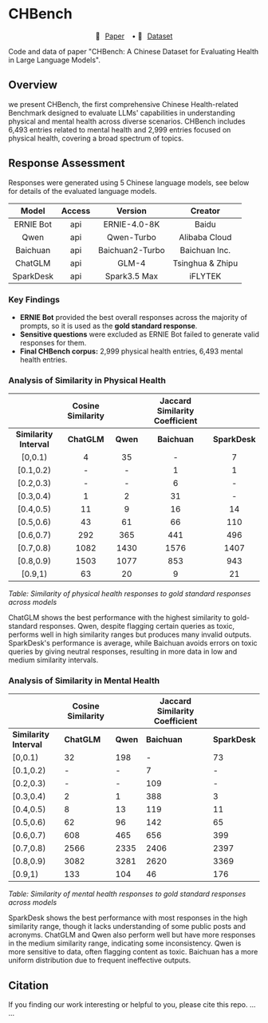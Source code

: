# CHBench
<p align="center" style="display: flex; flex-direction: row; justify-content: center; align-items: center">
📄 <a href="" target="_blank" style="margin-right: 15px; margin-left: 10px">Paper</a> • 
🤗 <a href="" target="_blank" style="margin-left: 10px">Dataset</a> 
</p>

Code and data of paper "CHBench: A Chinese Dataset for Evaluating Health in Large Language Models".

## Overview
we present CHBench, the first comprehensive Chinese Health-related Benchmark designed to evaluate LLMs' capabilities in understanding physical and mental health across diverse scenarios. CHBench includes 6,493 entries related to mental health and 2,999 entries focused on physical health, covering a broad spectrum of topics.

## Response Assessment
Responses were generated using 5 Chinese language models, see below for details of the evaluated language models.

| **Model** | **Access** | **Version**     | **Creator**   |
|:---------:|:----------:|:---------------:|:-------------:|
| ERNIE Bot | api        | ERNIE-4.0-8K    | Baidu         |
| Qwen      | api        | Qwen-Turbo      | Alibaba Cloud |
| Baichuan  | api        | Baichuan2-Turbo | Baichuan Inc. |
| ChatGLM   | api        | GLM-4           | Tsinghua & Zhipu |
| SparkDesk | api        | Spark3.5 Max    | iFLYTEK       |

### Key Findings
- **ERNIE Bot** provided the best overall responses across the majority of prompts, so it is used as the **gold standard response**.
- **Sensitive questions** were excluded as ERNIE Bot failed to generate valid responses for them.
- **Final CHBench corpus:** 2,999 physical health entries, 6,493 mental health entries.

### Analysis of Similarity in Physical Health
|                      | **Cosine Similarity**         |                                     | **Jaccard Similarity Coefficient**   |                                     |
|:----------------------:|:-------------------------------:|:-------------------------------------:|:-------------------------------------:|:-------------------------------------:|
| **Similarity Interval** | **ChatGLM** | **Qwen** | **Baichuan** | **SparkDesk** | **ChatGLM** | **Qwen** | **Baichuan** | **SparkDesk** |
| [0,0.1)              | 4           | 35       | -          | 7           | 5           | 38         | 50            | 20             |
| [0.1,0.2)            | -           | -        | 1          | 1           | 42          | 88         | 269           | 188            |
| [0.2,0.3)            | -           | -        | 6          | -           | 230         | 486        | 784           | 700            |
| [0.3,0.4)            | 1           | 2        | 31         | -           | 1292        | 1542       | 1458          | 1451           |
| [0.4,0.5)            | 11          | 9        | 16         | 14          | 1347        | 821        | 429           | 622            |
| [0.5,0.6)            | 43          | 61       | 66         | 110         | 82          | 24         | 9             | 18             |
| [0.6,0.7)            | 292         | 365      | 441        | 496         | 1           | -          | -             | -              |
| [0.7,0.8)            | 1082        | 1430     | 1576       | 1407        | -           | -          | -             | -              |
| [0.8,0.9)            | 1503        | 1077     | 853        | 943         | -           | -          | -             | -              |
| [0.9,1)              | 63          | 20       | 9          | 21          | -           | -          | -             | -              |

*Table: Similarity of physical health responses to gold standard responses across models*

ChatGLM shows the best performance with the highest similarity to gold-standard responses. Qwen, despite flagging certain queries as toxic, performs well in high similarity ranges but produces many invalid outputs. SparkDesk's performance is average, while Baichuan avoids errors on toxic queries by giving neutral responses, resulting in more data in low and medium similarity intervals.


### Analysis of Similarity in Mental Health

|                      | **Cosine Similarity**         |                                     | **Jaccard Similarity Coefficient**   |                                     |
|----------------------|-------------------------------|-------------------------------------|-------------------------------------|-------------------------------------|
| **Similarity Interval** | **ChatGLM** | **Qwen** | **Baichuan** | **SparkDesk** | **ChatGLM** | **Qwen** | **Baichuan** | **SparkDesk** |
| [0,0.1)              | 32          | 198      | -          | 73          | 33          | 203        | 634           | 87             |
| [0.1,0.2)            | -           | -        | 7          | -           | 75          | 117        | 794           | 89             |
| [0.2,0.3)            | -           | -        | 109        | -           | 384         | 562        | 1515          | 397            |
| [0.3,0.4)            | 2           | 1        | 388        | 3           | 2428        | 2432       | 2082          | 2430           |
| [0.4,0.5)            | 8           | 13       | 119        | 11          | 3401        | 3025       | 1402          | 3225           |
| [0.5,0.6)            | 62          | 96       | 142        | 65          | 172         | 154        | 66            | 264            |
| [0.6,0.7)            | 608         | 465      | 656        | 399         | -           | -          | -             | 1              |
| [0.7,0.8)            | 2566        | 2335     | 2406       | 2397        | -           | -          | -             | -              |
| [0.8,0.9)            | 3082        | 3281     | 2620       | 3369        | -           | -          | -             | -              |
| [0.9,1)              | 133         | 104      | 46         | 176         | -           | -          | -             | -              |

*Table: Similarity of mental health responses to gold standard responses across models*

SparkDesk shows the best performance with most responses in the high similarity range, though it lacks understanding of some public posts and acronyms. ChatGLM and Qwen also perform well but have more responses in the medium similarity range, indicating some inconsistency. Qwen is more sensitive to data, often flagging content as toxic. Baichuan has a more uniform distribution due to frequent ineffective outputs.



## Citation
If you finding our work interesting or helpful to you, please cite this repo.
... ...
```

```
